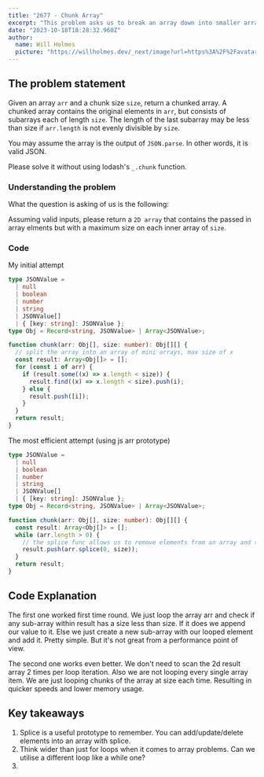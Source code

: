 ```yaml
---
title: "2677 - Chunk Array"
excerpt: "This problem asks us to break an array down into smaller array by a certain size parameter."
date: "2023-10-18T18:28:32.960Z"
author:
  name: Will Holmes
  picture: "https://willholmes.dev/_next/image?url=https%3A%2F%2Favatars.githubusercontent.com%2Fu%2F13040458&w=128&q=75"
---
```


## The problem statement

Given an array `arr` and a chunk size `size`, return a chunked array. A chunked array contains the original elements in `arr`, but consists of subarrays each of length `size`. The length of the last subarray may be less than size if `arr.length` is not evenly divisible by `size`.

You may assume the array is the output of `JSON.parse`. In other words, it is valid JSON.

Please solve it without using lodash's `_.chunk` function.

### Understanding the problem

What the question is asking of us is the following:

Assuming valid inputs, please return a `2D array` that contains the passed in array elments but with a maximum size on each inner array of `size`.

### Code

My initial attempt

```ts
type JSONValue =
  | null
  | boolean
  | number
  | string
  | JSONValue[]
  | { [key: string]: JSONValue };
type Obj = Record<string, JSONValue> | Array<JSONValue>;

function chunk(arr: Obj[], size: number): Obj[][] {
  // split the array into an array of mini arrays, max size of x
  const result: Array<Obj[]> = [];
  for (const i of arr) {
    if (result.some((x) => x.length < size)) {
      result.find((x) => x.length < size).push(i);
    } else {
      result.push([i]);
    }
  }
  return result;
}
```

The most efficient attempt (using js arr prototype)

```ts
type JSONValue =
  | null
  | boolean
  | number
  | string
  | JSONValue[]
  | { [key: string]: JSONValue };
type Obj = Record<string, JSONValue> | Array<JSONValue>;

function chunk(arr: Obj[], size: number): Obj[][] {
  const result: Array<Obj[]> = [];
  while (arr.length > 0) {
    // the splice func allows us to remove elements from an array and that array will be updated. So here we remove at index 0, size amounts each time this while loop iterates.
    result.push(arr.splice(0, size));
  }
  return result;
}
```

## Code Explanation

The first one worked first time round. We just loop the array arr and check if any sub-array within result has a size less than size. If it does we append our value to it. Else we just create a new sub-array with our looped element and add it. Pretty simple. But it's not great from a performance point of view.

The second one works even better. We don't need to scan the 2d result array 2 times per loop iteration. Also we are not looping every single array item. We are just looping chunks of the array at size each time. Resulting in quicker speeds and lower memory usage.

## Key takeaways

1. Splice is a useful prototype to remember. You can add/update/delete elements into an array with splice.
2. Think wider than just for loops when it comes to array problems. Can we utilise a different loop like a while one?
3.
